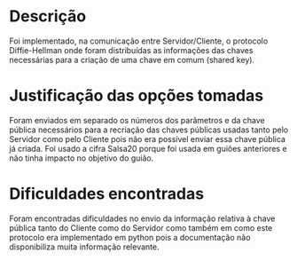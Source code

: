 # Descrição
Foi implementado, na comunicação entre Servidor/Cliente, o protocolo Diffie-Hellman onde foram distribuídas as informações das chaves necessárias para a criação de uma chave em comum (shared key).

# Justificação das opções tomadas
Foram enviados em separado os números dos parâmetros e da chave pública necessários para a recriação das chaves públicas usadas tanto pelo Servidor como pelo Cliente pois não era possível enviar essa chave pública já criada.
Foi usado a cifra Salsa20 porque foi usada em guiões anteriores e não tinha impacto no objetivo do guião.

# Dificuldades encontradas
Foram encontradas dificuldades no envio da informação relativa à chave pública tanto do Cliente como do Servidor como também em como este protocolo era implementado em python pois a documentação não disponibiliza muita informação relevante.
